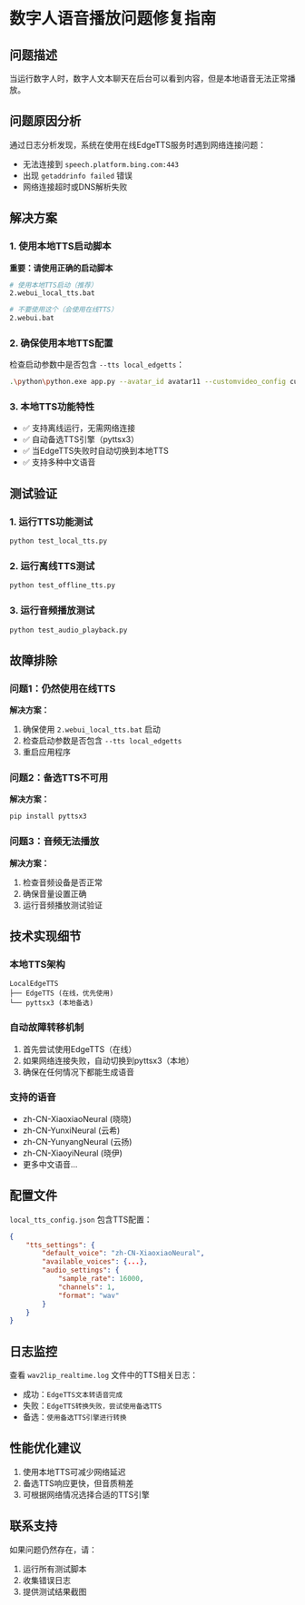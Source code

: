 # 数字人语音播放问题修复指南

## 问题描述
当运行数字人时，数字人文本聊天在后台可以看到内容，但是本地语音无法正常播放。

## 问题原因分析
通过日志分析发现，系统在使用在线EdgeTTS服务时遇到网络连接问题：
- 无法连接到 `speech.platform.bing.com:443`
- 出现 `getaddrinfo failed` 错误
- 网络连接超时或DNS解析失败

## 解决方案

### 1. 使用本地TTS启动脚本
**重要：请使用正确的启动脚本**

```bash
# 使用本地TTS启动（推荐）
2.webui_local_tts.bat

# 不要使用这个（会使用在线TTS）
2.webui.bat
```

### 2. 确保使用本地TTS配置
检查启动参数中是否包含 `--tts local_edgetts`：

```bash
.\python\python.exe app.py --avatar_id avatar11 --customvideo_config custom_video.json --tts local_edgetts
```

### 3. 本地TTS功能特性
- ✅ 支持离线运行，无需网络连接
- ✅ 自动备选TTS引擎（pyttsx3）
- ✅ 当EdgeTTS失败时自动切换到本地TTS
- ✅ 支持多种中文语音

## 测试验证

### 1. 运行TTS功能测试
```bash
python test_local_tts.py
```

### 2. 运行离线TTS测试
```bash
python test_offline_tts.py
```

### 3. 运行音频播放测试
```bash
python test_audio_playback.py
```

## 故障排除

### 问题1：仍然使用在线TTS
**解决方案：**
1. 确保使用 `2.webui_local_tts.bat` 启动
2. 检查启动参数是否包含 `--tts local_edgetts`
3. 重启应用程序

### 问题2：备选TTS不可用
**解决方案：**
```bash
pip install pyttsx3
```

### 问题3：音频无法播放
**解决方案：**
1. 检查音频设备是否正常
2. 确保音量设置正确
3. 运行音频播放测试验证

## 技术实现细节

### 本地TTS架构
```
LocalEdgeTTS
├── EdgeTTS (在线，优先使用)
└── pyttsx3 (本地备选)
```

### 自动故障转移机制
1. 首先尝试使用EdgeTTS（在线）
2. 如果网络连接失败，自动切换到pyttsx3（本地）
3. 确保在任何情况下都能生成语音

### 支持的语音
- zh-CN-XiaoxiaoNeural (晓晓)
- zh-CN-YunxiNeural (云希)
- zh-CN-YunyangNeural (云扬)
- zh-CN-XiaoyiNeural (晓伊)
- 更多中文语音...

## 配置文件
`local_tts_config.json` 包含TTS配置：
```json
{
    "tts_settings": {
        "default_voice": "zh-CN-XiaoxiaoNeural",
        "available_voices": {...},
        "audio_settings": {
            "sample_rate": 16000,
            "channels": 1,
            "format": "wav"
        }
    }
}
```

## 日志监控
查看 `wav2lip_realtime.log` 文件中的TTS相关日志：
- 成功：`EdgeTTS文本转语音完成`
- 失败：`EdgeTTS转换失败，尝试使用备选TTS`
- 备选：`使用备选TTS引擎进行转换`

## 性能优化建议
1. 使用本地TTS可减少网络延迟
2. 备选TTS响应更快，但音质稍差
3. 可根据网络情况选择合适的TTS引擎

## 联系支持
如果问题仍然存在，请：
1. 运行所有测试脚本
2. 收集错误日志
3. 提供测试结果截图


